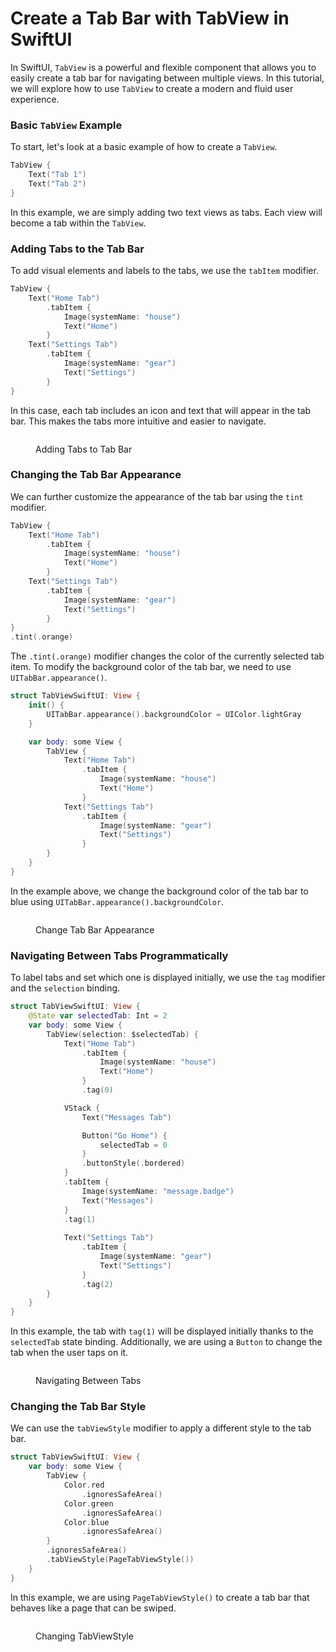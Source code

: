 # Create a Tab Bar with TabView in SwiftUI

In SwiftUI, `TabView` is a powerful and flexible component that allows you to easily create a tab bar for navigating between multiple views. In this tutorial, we will explore how to use `TabView` to create a modern and fluid user experience.

### Basic `TabView` Example

To start, let's look at a basic example of how to create a `TabView`.

```swift
TabView {
    Text("Tab 1")
    Text("Tab 2")
}
```

In this example, we are simply adding two text views as tabs. Each view will become a tab within the `TabView`.

### Adding Tabs to the Tab Bar

To add visual elements and labels to the tabs, we use the `tabItem` modifier.

```swift
TabView {
    Text("Home Tab")
        .tabItem {
            Image(systemName: "house")
            Text("Home")
        }
    Text("Settings Tab")
        .tabItem {
            Image(systemName: "gear")
            Text("Settings")
        }
}
```

In this case, each tab includes an icon and text that will appear in the tab bar. This makes the tabs more intuitive and easier to navigate.

<figure><img src="../../.gitbook/assets/Screenshot 2024-06-25 at 9.05.17 PM.png" alt=""><figcaption><p>Adding Tabs to Tab Bar</p></figcaption></figure>

### Changing the Tab Bar Appearance

We can further customize the appearance of the tab bar using the `tint` modifier.

```swift
TabView {
    Text("Home Tab")
        .tabItem {
            Image(systemName: "house")
            Text("Home")
        }
    Text("Settings Tab")
        .tabItem {
            Image(systemName: "gear")
            Text("Settings")
        }
}
.tint(.orange)
```

The `.tint(.orange)` modifier changes the color of the currently selected tab item. To modify the background color of the tab bar, we need to use `UITabBar.appearance()`.

```swift
struct TabViewSwiftUI: View {
    init() {
        UITabBar.appearance().backgroundColor = UIColor.lightGray
    }

    var body: some View {
        TabView {
            Text("Home Tab")
                .tabItem {
                    Image(systemName: "house")
                    Text("Home")
                }
            Text("Settings Tab")
                .tabItem {
                    Image(systemName: "gear")
                    Text("Settings")
                }
        }
    }
}
```

In the example above, we change the background color of the tab bar to blue using `UITabBar.appearance().backgroundColor`.

<figure><img src="../../.gitbook/assets/Screenshot 2024-06-25 at 9.22.16 PM.png" alt=""><figcaption><p>Change Tab Bar Appearance</p></figcaption></figure>

### Navigating Between Tabs Programmatically

To label tabs and set which one is displayed initially, we use the `tag` modifier and the `selection` binding.

```swift
struct TabViewSwiftUI: View {
    @State var selectedTab: Int = 2
    var body: some View {
        TabView(selection: $selectedTab) {
            Text("Home Tab")
                .tabItem {
                    Image(systemName: "house")
                    Text("Home")
                }
                .tag(0)

            VStack {
                Text("Messages Tab")

                Button("Go Home") {
                    selectedTab = 0
                }
                .buttonStyle(.bordered)
            }
            .tabItem {
                Image(systemName: "message.badge")
                Text("Messages")
            }
            .tag(1)
            
            Text("Settings Tab")
                .tabItem {
                    Image(systemName: "gear")
                    Text("Settings")
                }
                .tag(2)
        }
    }
}
```

In this example, the tab with `tag(1)` will be displayed initially thanks to the `selectedTab` state binding. Additionally, we are using a `Button` to change the tab when the user taps on it.

<figure><img src="../../.gitbook/assets/Screenshot 2024-06-25 at 10.02.35 PM.png" alt=""><figcaption><p>Navigating Between Tabs</p></figcaption></figure>

### Changing the Tab Bar Style

We can use the `tabViewStyle` modifier to apply a different style to the tab bar.

```swift
struct TabViewSwiftUI: View {
    var body: some View {
        TabView {
            Color.red
                .ignoresSafeArea()
            Color.green
                .ignoresSafeArea()
            Color.blue
                .ignoresSafeArea()
        }
        .ignoresSafeArea()
        .tabViewStyle(PageTabViewStyle())
    }
}
```

In this example, we are using `PageTabViewStyle()` to create a tab bar that behaves like a page that can be swiped.

<figure><img src="../../.gitbook/assets/Screenshot 2024-06-26 at 1.06.05 AM.png" alt=""><figcaption><p>Changing TabViewStyle</p></figcaption></figure>
